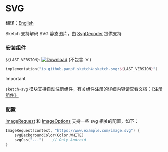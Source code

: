 # SVG

翻译：[English](svg.md)

Sketch 支持解码 SVG 静态图片，由 [SvgDecoder] 提供支持

### 安装组件

`${LAST_VERSION}`: [![Download][version_icon]][version_link] (不包含 'v')

```kotlin
implementation("io.github.panpf.sketch4:sketch-svg:${LAST_VERSION}")
```

> [!IMPORTANT]
> `sketch-svg`
> 模块支持自动注册组件，有关组件注册的详细内容请查看文档：[《注册组件》](register_component.zh.md)

### 配置

[ImageRequest] 和 [ImageOptions] 支持一些 svg 相关的配置，如下：

```kotlin
ImageRequest(context, "https://www.example.com/image.svg") {
    svgBackgroundColor(Color.WHITE)
    svgCss("...")    // Only Android 
}
```

[version_icon]: https://img.shields.io/maven-central/v/io.github.panpf.sketch4/sketch-singleton

[version_link]: https://repo1.maven.org/maven2/io/github/panpf/sketch4/

[SvgDecoder]: ../sketch-svg/src/commonMain/kotlin/com/github/panpf/sketch/decode/SvgDecoder.kt

[ImageRequest]: ../sketch-core/src/commonMain/kotlin/com/github/panpf/sketch/request/ImageRequest.common.kt

[ImageOptions]: ../sketch-core/src/commonMain/kotlin/com/github/panpf/sketch/request/ImageOptions.common.kt